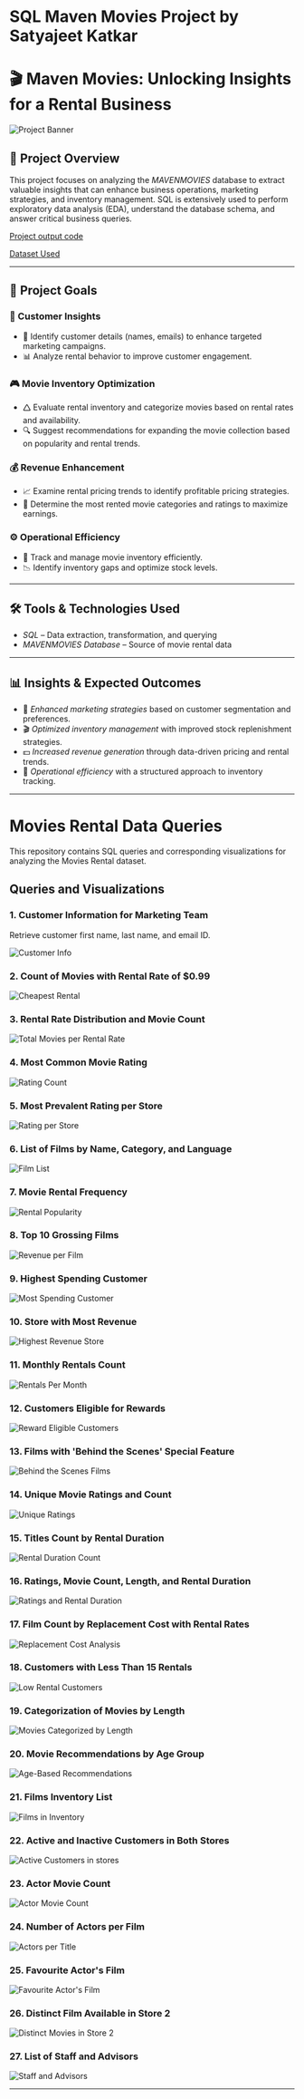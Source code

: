 # SQL Maven Movies Project by Satyajeet Katkar

# 🎬 Maven Movies: Unlocking Insights for a Rental Business

![Project Banner](https://github.com/jeet787/Maven_Movies_Rental_DA/blob/main/Project_Banner.png)

## 📌 Project Overview
This project focuses on analyzing the *MAVENMOVIES* database to extract valuable insights that can enhance business operations, marketing strategies, and inventory management. SQL is extensively used to perform exploratory data analysis (EDA), understand the database schema, and answer critical business queries.

<a href="MAVEN_MOVIES_PROJECT_CODE.sql">Project output code</a>

<a href="https://github.com/jeet787/Maven_Movies_Rental_DA/blob/main/create_mavenmovies_dataset.sql">Dataset Used</a>

---

## 🎯 Project Goals

### 🛒 Customer Insights

- 📌 Identify customer details (names, emails) to enhance targeted marketing campaigns.
- 📊 Analyze rental behavior to improve customer engagement.

### 🎮 Movie Inventory Optimization

- 🛆 Evaluate rental inventory and categorize movies based on rental rates and availability.
- 🔍 Suggest recommendations for expanding the movie collection based on popularity and rental trends.

### 💰 Revenue Enhancement

- 📈 Examine rental pricing trends to identify profitable pricing strategies.
- 🎥 Determine the most rented movie categories and ratings to maximize earnings.

### ⚙️ Operational Efficiency

- 📌 Track and manage movie inventory efficiently.
- 📉 Identify inventory gaps and optimize stock levels.

---

## 🛠️ Tools & Technologies Used
- *SQL* – Data extraction, transformation, and querying
- *MAVENMOVIES Database* – Source of movie rental data

---

## 📊 Insights & Expected Outcomes
- 📢 *Enhanced marketing strategies* based on customer segmentation and preferences.
- 🎬 *Optimized inventory management* with improved stock replenishment strategies.
- 💵 *Increased revenue generation* through data-driven pricing and rental trends.
- 📌 *Operational efficiency* with a structured approach to inventory tracking.

---

# Movies Rental Data Queries

This repository contains SQL queries and corresponding visualizations for analyzing the Movies Rental dataset.

## Queries and Visualizations

### 1. Customer Information for Marketing Team
Retrieve customer first name, last name, and email ID.

![Customer Info](https://github.com/jeet787/Maven_Movies_Rental_DA/blob/main/Code_Output/Customer_Details.png)
### 2. Count of Movies with Rental Rate of $0.99
![Cheapest Rental](https://github.com/jeet787/Maven_Movies_Rental_DA/blob/main/Code_Output/Rental_Rate_0.99%24.png)

### 3. Rental Rate Distribution and Movie Count
![Total Movies per Rental Rate](https://github.com/jeet787/Maven_Movies_Rental_DA/blob/main/Code_Output/Rental_Rate_Movie_Count.png)

### 4. Most Common Movie Rating
![Rating Count](https://github.com/jeet787/Maven_Movies_Rental_DA/blob/main/Code_Output/Common_Movie_Rating.png)

### 5. Most Prevalent Rating per Store
![Rating per Store](https://github.com/jeet787/Maven_Movies_Rental_DA/blob/main/Code_Output/Prevalent_Rating.png)

### 6. List of Films by Name, Category, and Language
![Film List](https://github.com/jeet787/Maven_Movies_Rental_DA/blob/main/Code_Output/Movie_category.png)

### 7. Movie Rental Frequency
![Rental Popularity](https://github.com/jeet787/Maven_Movies_Rental_DA/blob/main/Code_Output/Rental_Frequency.png)

### 8. Top 10 Grossing Films
![Revenue per Film](https://github.com/jeet787/Maven_Movies_Rental_DA/blob/main/Code_Output/Top10_Grossing_Film.png)

### 9. Highest Spending Customer
![Most Spending Customer](https://github.com/jeet787/Maven_Movies_Rental_DA/blob/main/Code_Output/MOST_SPENDING_CUSTOMER.png)

### 10. Store with Most Revenue
![Highest Revenue Store](https://github.com/jeet787/Maven_Movies_Rental_DA/blob/main/Code_Output/Store_With_Most_Revenue.png)

### 11. Monthly Rentals Count
![Rentals Per Month](https://github.com/jeet787/Maven_Movies_Rental_DA/blob/main/Code_Output/RENTALS_PER_MONTH.png)

### 12. Customers Eligible for Rewards
![Reward Eligible Customers](https://github.com/jeet787/Maven_Movies_Rental_DA/blob/main/Code_Output/Reward_Customer.png)

### 13. Films with 'Behind the Scenes' Special Feature
![Behind the Scenes Films](https://github.com/jeet787/Maven_Movies_Rental_DA/blob/main/Code_Output/Special_Features.png)

### 14. Unique Movie Ratings and Count
![Unique Ratings](https://github.com/jeet787/Maven_Movies_Rental_DA/blob/main/Code_Output/Common_Movie_Rating.png)

### 15. Titles Count by Rental Duration
![Rental Duration Count](https://github.com/jeet787/Maven_Movies_Rental_DA/blob/main/Code_Output/RENTAL_DURATIONWISE_MOVIES.png)

### 16. Ratings, Movie Count, Length, and Rental Duration
![Ratings and Rental Duration](https://github.com/jeet787/Maven_Movies_Rental_DA/blob/main/Code_Output/Rating_Count_Length%200f%20movies.png)

### 17. Film Count by Replacement Cost with Rental Rates
![Replacement Cost Analysis](https://github.com/jeet787/Maven_Movies_Rental_DA/blob/main/Code_Output/Replacement_Cost.png)

### 18. Customers with Less Than 15 Rentals
![Low Rental Customers](https://github.com/jeet787/Maven_Movies_Rental_DA/blob/main/Code_Output/Less_Than_15%20Rentals.png)

### 19. Categorization of Movies by Length
![Movies Categorized by Length](https://github.com/jeet787/Maven_Movies_Rental_DA/blob/main/Code_Output/Movie_Catogorized_by%20length.png)

### 20. Movie Recommendations by Age Group
![Age-Based Recommendations](https://github.com/jeet787/Maven_Movies_Rental_DA/blob/main/Code_Output/Movie_Recommendation_as%20per%20age.png)

### 21. Films Inventory List
![Films in Inventory](https://github.com/jeet787/Maven_Movies_Rental_DA/blob/main/Code_Output/Film_Inventory.png)

### 22. Active and Inactive Customers in Both Stores
![Active Customers in stores](https://github.com/jeet787/Maven_Movies_Rental_DA/blob/main/Code_Output/Active_Inactive_Customers.png)

### 23. Actor Movie Count
![Actor Movie Count](https://github.com/jeet787/Maven_Movies_Rental_DA/blob/main/Code_Output/Actor_Movie_Count.png)

### 24. Number of Actors per Film
![Actors per Title](https://github.com/jeet787/Maven_Movies_Rental_DA/blob/main/Code_Output/Actor_per%20film.png)

### 25. Favourite Actor's Film
![Favourite Actor's Film](https://github.com/jeet787/Maven_Movies_Rental_DA/blob/main/Code_Output/Favourite_Actor.png)

### 26. Distinct Film Available in Store 2
![Distinct Movies in Store 2](https://github.com/jeet787/Maven_Movies_Rental_DA/blob/main/Code_Output/Distinct_Films_Available%20in%20store%202.png)

### 27. List of Staff and Advisors
![Staff and Advisors](https://github.com/jeet787/Maven_Movies_Rental_DA/blob/main/Code_Output/Staff%20members_and_Advisors.png)

---


